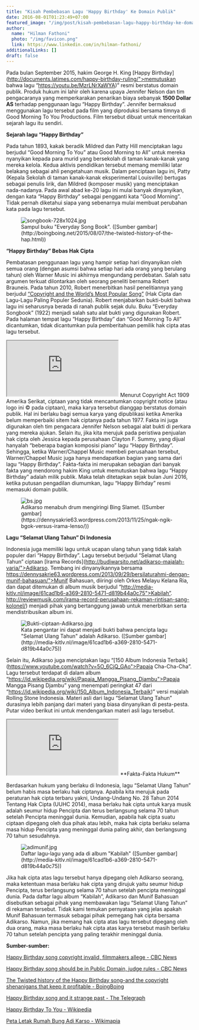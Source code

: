 ```yaml
---
title: "Kisah Pembebasan Lagu 'Happy Birthday' Ke Domain Publik"
date: 2016-08-01T01:23:49+07:00
featured_image: "/img/post/kisah-pembebasan-lagu-happy-birthday-ke-domain-publik/A-1922-copy-of-The-Everyday-Song-Book-containing-lyrics-to-Happy-Birthday.-Christine-Mai-Duc-Los-Angeles-Times.jpg"
author:
  name: "Hilman Fathoni"
  photo: "/img/favicon.png"
  link: https://www.linkedin.com/in/hilman-fathoni/
additionalLinks: []
draft: false
---
```



Pada bulan September 2015, hakim George H. King [Happy Birthday](http://documents.latimes.com/happy-birthday-ruling/">memutuskan bahwa lagu “https://youtu.be/MzrLNrXaWYA)” resmi berstatus domain publik. Produk hukum ini lahir oleh karena upaya Jennifer Nelson dan tim pengacaranya yang memperkarakan penarikan biaya sebanyak **1500 Dollar AS** terhadap penggunaan lagu “Happy Birthday”. Jennifer bermaksud menggunakan lagu tersebut pada film yang diproduksi bersama timnya di Good Morning To You Productions. Film tersebut dibuat untuk menceritakan sejarah lagu itu sendiri.

**Sejarah lagu “Happy Birthday”**

Pada tahun 1893, kakak beradik Mildred dan Patty Hill menciptakan lagu berjudul “Good Morning To You” atau Good Morning to All” untuk mereka nyanyikan kepada para murid yang bersekolah di taman kanak-kanak yang mereka kelola. Kedua aktivis pendidikan tersebut memang memiliki latar belakang sebagai ahli pengetahuan musik. Dalam penciptaan lagu ini, Patty (Kepala Sekolah di taman kanak-kanak eksperimental Louisville) bertugas sebagai penulis lirik, dan Mildred (komposer musik) yang menciptakan nada-nadanya. Pada awal abad ke-20 lagu ini mulai banyak dinyanyikan, dengan kata “Happy Birthday” sebagai pengganti kata “Good Morning”. Tidak pernah diketahui siapa yang sebenarnya mulai membuat perubahan kata pada lagu tersebut.

<figure class="figure w-sm-50 mt-3 mb-4">

  <img src="../../uploads/songbook-728x1024.jpg" alt="songbook-728x1024.jpg" class="figure-img img-fluid">

  <figcaption class="figure-caption">Sampul buku "Everyday Song Book". ([Sumber gambar](http://boingboing.net/2015/08/07/the-twisted-history-of-the-hap.html))</figcaption>

</figure>

**“Happy Birthday” Bebas Hak Cipta**

Pembatasan penggunaan lagu yang hampir setiap hari dinyanyikan oleh semua orang (dengan asumsi bahwa setiap hari ada orang yang berulang tahun) oleh Warner Music ini akhirnya mengundang perdebatan. Salah satu argumen terkuat dilontarkan oleh seorang peneliti bernama Robert Brauneis. Pada tahun 2010, Robert menerbitkan hasil penelitiannya yang berjudul [“Copyright and the World’s Most Popular Song”](https://papers.ssrn.com/sol3/papers.cfm?abstract_id=1111624) (Hak Cipta dan Lagu-Lagu Paling Populer Sedunia). Robert menjabarkan bukti-bukti bahwa lagu ini seharusnya berada di ranah publik sejak dulu. Buku “Everyday Songbook” (1922) menjadi salah satu alat bukti yang digunakan Robert. Pada halaman tempat lagu “Happy Birthday” dan “Good Morning To All” dicantumkan, tidak dicantumkan pula pemberitahuan pemilik hak cipta atas lagu tersebut.

  <iframe src="https://www.youtube.com/embed/y3whtVeMalo" title="YouTube video" allowfullscreen></iframe>

</div>Menurut Copyright Act 1909 Amerika Serikat, ciptaan yang tidak mencantumkan copyright notice (atau logo ini © pada ciptaan), maka karya tersebut dianggap berstatus domain publik. Hal ini berlaku bagi semua karya yang dipublikasi ketika Amerika belum memperbaiki sitem hak ciptanya pada tahun 1977. Fakta ini juga digunakan oleh tim pengacara Jennifer Nelson sebagai alat bukti di perkara yang mereka ajukan. Selain itu, jika kita merujuk pada peristiwa penjualan hak cipta oleh Jessica kepada perusahaan Clayton F. Summy, yang dijual hanyalah “beberapa bagian komposisi piano” lagu “Happy Birthday”. Sehingga, ketika Warner/Chappel Music membeli perusahaan tersebut, Warner/Chappel Music juga hanya mendapatkan bagian yang sama dari lagu “Happy Birthday”. Fakta-fakta ini merupakan sebagian dari banyak fakta yang mendorong hakim King untuk memutuskan bahwa lagu “Happy Birthday” adalah milik publik. Maka telah ditetapkan sejak bulan Juni 2016, ketika putusan pengadilan diumumkan, lagu “Happy Birhday” resmi memasuki domain publik.

<figure class="figure w-sm-50 float-sm-end ms-sm-5 mt-2 mb-4">



  <img src="../../uploads/bs.jpg" alt="bs.jpg" class="figure-img img-fluid">

  <figcaption class="figure-caption">Adikarso menabuh drum mengiringi Bing Slamet. ([Sumber gambar](https://dennysakrie63.wordpress.com/2013/11/25/ngak-ngik-bgok-versus-irama-lenso/))</figcaption>

</figure>

**Lagu “Selamat Ulang Tahun” Di Indonesia**

Indonesia juga memiliki lagu untuk ucapan ulang tahun yang tidak kalah populer dari “Happy Birthday”. Lagu tersebut berjudul “Selamat Ulang Tahun” ciptaan [Irama Records](http://budiwarsito.net/adikarso-majalah-varia/">Adikarso. Tembang ini dinyanyikannya bersama https://dennysakrie63.wordpress.com/2013/09/29/bersilaturahmi-dengan-munif-bahasuan/">Munif Bahasuan, diiringi oleh Orkes Melayu Kelana Ria, dan dapat ditemukan di album musik berjudul “http://media-kitlv.nl/image/61cad1b6-a369-2810-5471-d819b44a0c75">Kabilah”. http://reviewmusik.com/irama-record-perusahaan-rekaman-rintisan-sang-kolonel/) menjadi pihak yang bertanggung jawab untuk menerbitkan serta mendistribusikan album ini.

<figure class="figure w-sm-50 float-sm-end ms-sm-5 mt-2 mb-4">



  <img src="../../uploads/Bukti-ciptaan-Adikarso.jpg" alt="Bukti-ciptaan-Adikarso.jpg" class="figure-img img-fluid">

  <figcaption class="figure-caption">Kata pengantar ini dapat menjadi bukti bahwa pencipta lagu "Selamat Ulang Tahun" adalah Adikarso. ([Sumber gambar](http://media-kitlv.nl/image/61cad1b6-a369-2810-5471-d819b44a0c75))</figcaption>

</figure>

Selain itu, Adikarso juga menciptakan lagu “[150 Album Indonesia Terbaik](https://www.youtube.com/watch?v=5O_6CjQ_GAo">Papaja Cha-Cha-Cha”. Lagu tersebut terdapat di dalam album “https://id.wikipedia.org/wiki/Papaja_Mangga_Pisang_Djambu">Papaja Mangga Pisang Djambu” yang menempati peringkat 47 dari “https://id.wikipedia.org/wiki/150_Album_Indonesia_Terbaik)” versi majalah Rolling Stone Indonesia. Materi asli dari lagu “Selamat Ulang Tahun” durasinya lebih panjang dari materi yang biasa dinyanyikan di pesta-pesta. Putar video berikut ini untuk mendengarkan materi asli lagu tersebut.

  <iframe src="https://www.youtube.com/embed/5O_6CjQ_GAo" title="YouTube video" allowfullscreen></iframe>

</div>**Fakta-Fakta Hukum**

Berdasarkan hukum yang berlaku di Indonesia, lagu “Selamat Ulang Tahun” belum habis masa berlaku hak ciptanya. Apabila kita merujuk pada peraturan hak cipta terbaru yakni, Undang-Undang No. 28 Tahun 2014 Tentang Hak Cipta (UUHC 2014), masa berlaku hak cipta untuk karya musik adalah seumur hidup Pencipta dan terus berlangsung selama 70 tahun setelah Pencipta meninggal dunia. Kemudian, apabila hak cipta suatu ciptaan dipegang oleh dua pihak atau lebih, maka hak cipta berlaku selama masa hidup Pencipta yang meninggal dunia paling akhir,  dan berlangsung 70 tahun sesudahnya.

<figure class="figure w-sm-50 float-sm-end ms-sm-5 mt-2 mb-4">



  <img src="../../uploads/adimunif.jpg" alt="adimunif.jpg" class="figure-img img-fluid">

  <figcaption class="figure-caption">Daftar lagu-lagu yang ada di album "Kabilah" ([Sumber gambar](http://media-kitlv.nl/image/61cad1b6-a369-2810-5471-d819b44a0c75))</figcaption>

</figure>

Jika hak cipta atas lagu tersebut hanya dipegang oleh Adikarso seorang, maka ketentuan masa berlaku hak cipta yang dirujuk yaitu seumur hidup Pencipta, terus berlangsung selama 70 tahun setelah pencipta meninggal dunia. Pada daftar lagu album “Kabilah”, Adikarso dan Munif Bahasuan disebutkan sebagai pihak yang membawakan lagu “Selamat Ulang Tahun” di rekaman tersebut. Tidak kami temukan pernyataan yang jelas apakah Munif Bahasuan termasuk sebagai pihak pemegang hak cipta bersama Adikarso. Namun, jika memang hak cipta atas lagu tersebut dipegang oleh dua orang, maka masa berlaku hak cipta atas karya tersebut masih berlaku 70 tahun setelah pencipta yang paling terakhir meninggal dunia.

**Sumber-sumber:**

[Happy Birthday song copyright invalid, filmmakers allege - CBC News](http://www.cbc.ca/news/business/happy-birthday-song-copyright-invalid-filmmakers-allege-1.3172074)

[Happy Birthday song should be in Public Domain, judge rules - CBC News](http://www.cbc.ca/news/business/happy-birthday-ruling-1.3239679)

[The Twisted history of the Happy Birthday song-and the copyright shenanigans that keep it profitable - BoingBoing  ](http://boingboing.net/2015/08/07/the-twisted-history-of-the-hap.html)

[Happy Birthday song and it strange past - The Telegraph](http://www.telegraph.co.uk/music/news/Happy-Birthday-song-and-its-strange-past/)

[Happy Birthday To You - Wikipedia](https://en.wikipedia.org/wiki/Happy_Birthday_to_You#CITEREFBrauneis2010)

[Peta Letak Rumah Bung Adi Karso - Wikimapia](http://wikimapia.org/9427247/id/Rumah-Kebesaran-Adikarso-Pencipta-lagu-Selamat-Ulang-Tahun-Jalan-Cipayung-2-No-8)